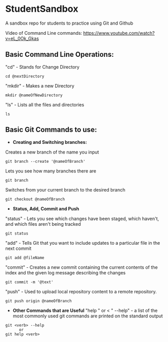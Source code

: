 # StudentSandbox
A sandbox repo for students to practice using Git and Github

Video of Command Line commands: <https://www.youtube.com/watch?v=eL_0Ok_Gkas>

## **Basic Command Line Operations:**

"cd" - Stands for Change Directory
```
cd @nextDirectory
```

"mkdir" - Makes a new Directory
```
mkdir @nameOfNewDirectory
```

"ls" - Lists all the files and directories
```
ls
```

## **Basic Git Commands to use:**

  - **Creating and Switching branches:**

Creates a new branch of the name you input
```
git branch --create '@nameOfBranch'
```
Lets you see how many branches there are
```
git branch 
```
Switches from your current branch to the desired branch
```
git checkout @nameOfBranch
```
  - **Status, Add, Commit and Push**
  
"status" - Lets you see which changes have been staged, which haven't, and which files aren't being tracked
```
git status
```
"add" - Tells Git that you want to include updates to a particular file in the next commit
```
git add @fileName
```
"commit" - Creates a new commit containing the current contents of the index and the given log message describing the changes
```
git commit -m '@text'
```
"push" - Used to upload local repository content to a remote repository.
```
git push origin @nameOfBranch
```
  - **Other Commands that are Useful**
"help <verb>" or < "<verb> --help" - a list of the most commonly used git commands are printed on the standard output 
```
git <verb> --help
      or
git help <verb>
```
